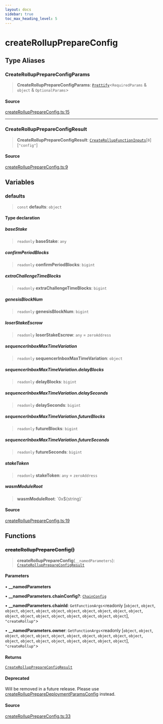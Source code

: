 ```yaml
---
layout: docs
sidebar: true
toc_max_heading_level: 5
---
```


# createRollupPrepareConfig

## Type Aliases

### CreateRollupPrepareConfigParams

> **CreateRollupPrepareConfigParams**: [`Prettify`](types/utils.md#prettifyt)\<`RequiredParams` & `object` & `OptionalParams`\>

#### Source

[createRollupPrepareConfig.ts:15](https://github.com/offchainlabs/arbitrum-orbit-sdk/blob/fa20b8d23170b5196c4c9cdb5fc2dfefa349f1c8/src/createRollupPrepareConfig.ts#L15)

***

### CreateRollupPrepareConfigResult

> **CreateRollupPrepareConfigResult**: [`CreateRollupFunctionInputs`](types/createRollupTypes.md#createrollupfunctioninputs)\[`0`\]\[`"config"`\]

#### Source

[createRollupPrepareConfig.ts:9](https://github.com/offchainlabs/arbitrum-orbit-sdk/blob/fa20b8d23170b5196c4c9cdb5fc2dfefa349f1c8/src/createRollupPrepareConfig.ts#L9)

## Variables

### defaults

> `const` **defaults**: `object`

#### Type declaration

##### baseStake

> `readonly` **baseStake**: `any`

##### confirmPeriodBlocks

> `readonly` **confirmPeriodBlocks**: `bigint`

##### extraChallengeTimeBlocks

> `readonly` **extraChallengeTimeBlocks**: `bigint`

##### genesisBlockNum

> `readonly` **genesisBlockNum**: `bigint`

##### loserStakeEscrow

> `readonly` **loserStakeEscrow**: `any` = `zeroAddress`

##### sequencerInboxMaxTimeVariation

> `readonly` **sequencerInboxMaxTimeVariation**: `object`

##### sequencerInboxMaxTimeVariation.delayBlocks

> `readonly` **delayBlocks**: `bigint`

##### sequencerInboxMaxTimeVariation.delaySeconds

> `readonly` **delaySeconds**: `bigint`

##### sequencerInboxMaxTimeVariation.futureBlocks

> `readonly` **futureBlocks**: `bigint`

##### sequencerInboxMaxTimeVariation.futureSeconds

> `readonly` **futureSeconds**: `bigint`

##### stakeToken

> `readonly` **stakeToken**: `any` = `zeroAddress`

##### wasmModuleRoot

> **wasmModuleRoot**: \`0x$\{string\}\`

#### Source

[createRollupPrepareConfig.ts:19](https://github.com/offchainlabs/arbitrum-orbit-sdk/blob/fa20b8d23170b5196c4c9cdb5fc2dfefa349f1c8/src/createRollupPrepareConfig.ts#L19)

## Functions

### ~~createRollupPrepareConfig()~~

> **createRollupPrepareConfig**(`__namedParameters`): [`CreateRollupPrepareConfigResult`](createRollupPrepareConfig.md#createrollupprepareconfigresult)

#### Parameters

• **\_\_namedParameters**

• **\_\_namedParameters.chainConfig?**: [`ChainConfig`](types/ChainConfig.md#chainconfig)

• **\_\_namedParameters.chainId**: `GetFunctionArgs`\<readonly [`object`, `object`, `object`, `object`, `object`, `object`, `object`, `object`, `object`, `object`, `object`, `object`, `object`, `object`, `object`, `object`, `object`, `object`, `object`], `"createRollup"`\>

• **\_\_namedParameters.owner**: `GetFunctionArgs`\<readonly [`object`, `object`, `object`, `object`, `object`, `object`, `object`, `object`, `object`, `object`, `object`, `object`, `object`, `object`, `object`, `object`, `object`, `object`, `object`], `"createRollup"`\>

#### Returns

[`CreateRollupPrepareConfigResult`](createRollupPrepareConfig.md#createrollupprepareconfigresult)

#### Deprecated

Will be removed in a future release. Please use [createRollupPrepareDeploymentParamsConfig](createRollupPrepareDeploymentParamsConfig.md#createrolluppreparedeploymentparamsconfig) instead.

#### Source

[createRollupPrepareConfig.ts:33](https://github.com/offchainlabs/arbitrum-orbit-sdk/blob/fa20b8d23170b5196c4c9cdb5fc2dfefa349f1c8/src/createRollupPrepareConfig.ts#L33)
